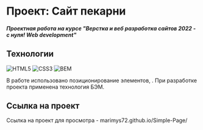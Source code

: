 # Проект: Сайт пекарни
##### Проектная работа на курсе "Верстка и веб разработка сайтов 2022 - с нуля! Web development"

## Технологии
![HTML5](https://img.shields.io/badge/-HTML5-e34f26?logo=html5&logoColor=white)
![CSS3](https://img.shields.io/badge/-CSS3-1572b6?logo=css3&logoColor=white)
![BEM](https://img.shields.io/badge/-BEM-yellowgreen)

В работе использовано позиционирование элементов, . При разработке проекта применена технология БЭМ.

## Ссылка  на проект
Ссылка на проект для просмотра - marimys72.github.io/Simple-Page/
